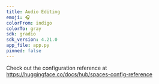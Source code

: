 ```yaml
---
title: Audio Editing
emoji: 🎧
colorFrom: indigo
colorTo: gray
sdk: gradio
sdk_version: 4.21.0
app_file: app.py
pinned: false
---
```


Check out the configuration reference at https://huggingface.co/docs/hub/spaces-config-reference
